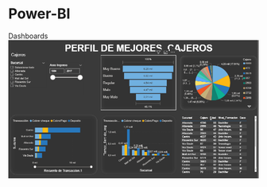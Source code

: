 # Power-BI
Dashboards
![Alt text](https://github.com/AlexDavidCh/Power-BI/blob/main/Modelos/cajeros.PNG?raw=true "Optional Title")
